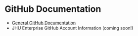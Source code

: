 # GitHub Documentation

* [General GitHub Documentation](dgeneral/)
* JHU Enterprise GitHub Account Information (coming soon!)
